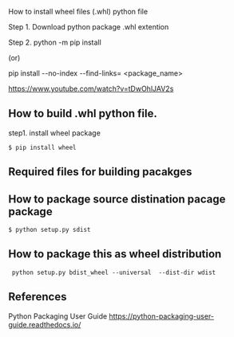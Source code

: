 How to install wheel files (.whl) python file

Step 1. Download python package .whl extention 

Step 2. python -m pip install  <package name>

(or)
 
pip install --no-index  --find-links=<directory to whl file location> <package_name>

 



https://www.youtube.com/watch?v=tDwOhlJAV2s


## How to build .whl python file.
step1. install wheel package

    $ pip install wheel


## Required files for building pacakges


## How to package source distination pacage  package

    $ python setup.py sdist    



## How to package this as wheel distribution 
     python setup.py bdist_wheel --universal  --dist-dir wdist



## References 
Python Packaging User Guide
https://python-packaging-user-guide.readthedocs.io/


